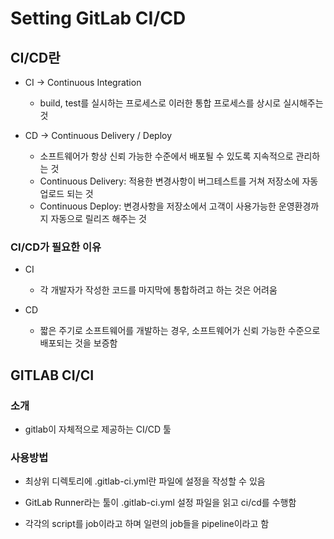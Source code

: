 # Setting GitLab CI/CD

## CI/CD란

* CI -> Continuous Integration
    - build, test를 실시하는 프로세스로 이러한 통합 프로세스를 상시로 실시해주는 것

* CD -> Continuous Delivery / Deploy
    - 소프트웨어가 항상 신뢰 가능한 수준에서 배포될 수 있도록 지속적으로 관리하는 것
    - Continuous Delivery: 적용한 변경사항이 버그테스트를 거쳐 저장소에 자동 업로드 되는 것
    - Continuous Deploy: 변경사항을 저장소에서 고객이 사용가능한 운영환경까지 자동으로 릴리즈 해주는 것

### CI/CD가 필요한 이유

* CI
    - 각 개발자가 작성한 코드를 마지막에 통합하려고 하는 것은 어려움

* CD
    - 짧은 주기로 소프트웨어를 개발하는 경우, 소프트웨어가 신뢰 가능한 수준으로 배포되는 것을 보증함

## GITLAB CI/CI

### 소개

* gitlab이 자체적으로 제공하는 CI/CD 툴

### 사용방법

* 최상위 디렉토리에 .gitlab-ci.yml란 파일에 설정을 작성할 수 있음

* GitLab Runner라는 툴이 .gitlab-ci.yml 설정 파일을 읽고 ci/cd를 수행함

* 각각의 script를 job이라고 하며 일련의 job들을 pipeline이라고 함
